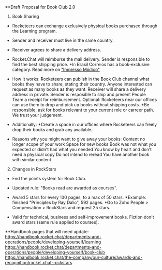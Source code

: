 **Draft Proposal for Book Club 2.0

1. Book Sharing

- Rocketeers can exchange exclusively physical books purchased through the Learning program.
- Sender and receiver must live in the same country.
- Receiver agrees to share a delivery address.
- Rocket.Chat will reimburse the mail delivery. Sender is responsible to find the best shipping price.
*In Brasil Correios has a book-exclusive category. Read more on ["Impresso Módico"](https://www.correios.com.br/enviar/marketing-direto/saiba-mais-nacional)

- How it works: 
Rocketeers can publish in the Book Club channel what books they have to share, stating their country.
Anyone interested can request as many books as they want. 
Receiver will share a delivery address in private. 
Sender is resposible to ship and present People Team a receipt for reimbursement.
Optional: Rocketeers near our offices can use them to drop and pick up books without shipping costs.
*Be responsible, ask for books relevant to your current role or carreer path. We trust your judgement.

- Additionally: *Create a space in our offices where Rocketeers can freely drop their books and grab any available.

- Reasons why you might want to give away your books:
Content no longer scope of your work
Space for new books
Book was not what you expected or didn't had what you needed
You know by heart and don't need a physical copy
Do not intend to reread
You have another book with similar content

2. Changes in RockStars

- End the points system for Book Club.

- Updated rule: "Books read are awarded as courses".
- Award 5 stars for every 100 pages, to a max of 50 stars.
*Example: finished "Principles by Ray Dalio", 592 pages. 
*Go to Zoho People > Compensation > RockStars and request 25 stars.

- Valid for technical, business and self-improvement books. Fiction don't award stars (same rule applied to courses).


**Handbook pages that will need update:
https://handbook.rocket.chat/departments-and-operations/people/developing-yourself/learning
https://handbook.rocket.chat/departments-and-operations/people/developing-yourself/book-club
https://handbook.rocket.chat/the-company/our-culture/awards-and-recognition/rocket.chat-rockstars
